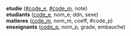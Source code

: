 **etudie** (<ins>#code_e</ins>, <ins>#code_m</ins>, note)  
**etudiants** (<ins>code_e</ins>, nom_e, ddn, sexe)  
**matieres** (<ins>code_m</ins>, nom_m, coeff, #code_p)  
**enseignants** (<ins>code_p</ins>, nom_p, grade, embauche)